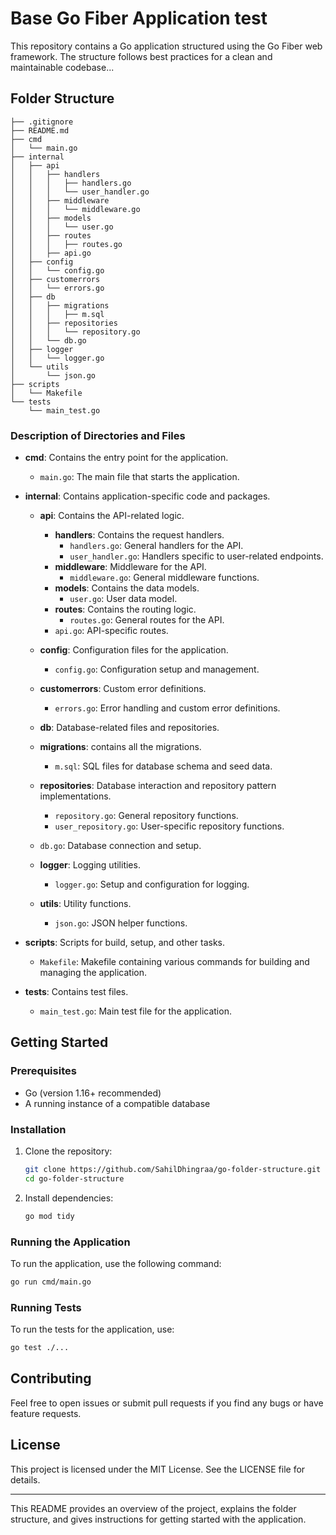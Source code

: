#  Base Go Fiber Application test

This repository contains a Go application structured using the Go Fiber web framework. The structure follows best practices for a clean and maintainable codebase...

## Folder Structure

```
├── .gitignore
├── README.md
├── cmd
│   └── main.go
├── internal
│   ├── api
│   │   ├── handlers
│   │   │   ├── handlers.go
│   │   │   └── user_handler.go
│   │   ├── middleware
│   │   │   └── middleware.go
│   │   ├── models
│   │   │   └── user.go
│   │   ├── routes
│   │   │   ├── routes.go
│   │   ├── api.go
│   ├── config
│   │   └── config.go
│   ├── customerrors
│   │   └── errors.go
│   ├── db
│   │   ├── migrations
│   │   │   ├── m.sql
│   │   ├── repositories
│   │   │   └── repository.go
│   │   └── db.go
│   ├── logger
│   │   └── logger.go
│   └── utils
│       └── json.go
├── scripts
│   └── Makefile
└── tests
    └── main_test.go
```

### Description of Directories and Files

- **cmd**: Contains the entry point for the application.
  - `main.go`: The main file that starts the application.

- **internal**: Contains application-specific code and packages.
  - **api**: Contains the API-related logic.
    - **handlers**: Contains the request handlers.
      - `handlers.go`: General handlers for the API.
      - `user_handler.go`: Handlers specific to user-related endpoints.
    - **middleware**: Middleware for the API.
      - `middleware.go`: General middleware functions.
    - **models**: Contains the data models.
      - `user.go`: User data model.
    - **routes**: Contains the routing logic.
      - `routes.go`: General routes for the API.
    - `api.go`: API-specific routes.

  - **config**: Configuration files for the application.
    - `config.go`: Configuration setup and management.

  - **customerrors**: Custom error definitions.
    - `errors.go`: Error handling and custom error definitions.

  - **db**: Database-related files and repositories.
   - **migrations**: contains all the migrations.
        - `m.sql`: SQL files for database schema and seed data.
    - **repositories**: Database interaction and repository pattern implementations.
      - `repository.go`: General repository functions.
      - `user_repository.go`: User-specific repository functions.
    - `db.go`: Database connection and setup.

  - **logger**: Logging utilities.
    - `logger.go`: Setup and configuration for logging.

  - **utils**: Utility functions.
    - `json.go`: JSON helper functions.

- **scripts**: Scripts for build, setup, and other tasks.
  - `Makefile`: Makefile containing various commands for building and managing the application.

- **tests**: Contains test files.
  - `main_test.go`: Main test file for the application.

## Getting Started

### Prerequisites

- Go (version 1.16+ recommended)
- A running instance of a compatible database

### Installation

1. Clone the repository:
   ```sh
   git clone https://github.com/SahilDhingraa/go-folder-structure.git
   cd go-folder-structure
   ```

2. Install dependencies:
   ```sh
   go mod tidy
   ```

### Running the Application

To run the application, use the following command:
```sh
go run cmd/main.go
```

### Running Tests

To run the tests for the application, use:
```sh
go test ./...
```

## Contributing

Feel free to open issues or submit pull requests if you find any bugs or have feature requests.

## License

This project is licensed under the MIT License. See the LICENSE file for details.

---

This README provides an overview of the project, explains the folder structure, and gives instructions for getting started with the application.
